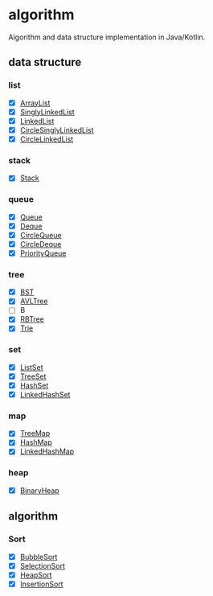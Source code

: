 # algorithm

Algorithm and data structure implementation in Java/Kotlin.

## data structure

### list

- [x] [ArrayList](./src/main/kotlin/wiki/mdzz/utils/list/Vec.kt)
- [x] [SinglyLinkedList](./src/main/kotlin/wiki/mdzz/utils/list/SinglyLinkedList.kt)
- [x] [LinkedList](./src/main/kotlin/wiki/mdzz/utils/list/LinkedList.kt)
- [x] [CircleSinglyLinkedList](./src/main/kotlin/wiki/mdzz/utils/list/CircleSinglyLinkedList.kt)
- [x] [CircleLinkedList](./src/main/kotlin/wiki/mdzz/utils/list/CircleLinkedList.kt)

### stack

- [x] [Stack](./src/main/kotlin/wiki/mdzz/utils/stack/Stack.kt)

### queue

- [x] [Queue](./src/main/kotlin/wiki/mdzz/utils/queue/Queue.kt)
- [x] [Deque](./src/main/kotlin/wiki/mdzz/utils/queue/Deque.kt)
- [x] [CircleQueue](./src/main/kotlin/wiki/mdzz/utils/queue/CircleQueue.kt)
- [x] [CircleDeque](./src/main/kotlin/wiki/mdzz/utils/queue/CircleDeque.kt)
- [x] [PriorityQueue](./src/main/kotlin/wiki/mdzz/utils/queue/PriorityQueue.kt)

### tree

- [x] [BST](./src/main/kotlin/wiki/mdzz/utils/tree/BST.kt)
- [x] [AVLTree](./src/main/kotlin/wiki/mdzz/utils/tree/AVLTree.kt)
- [ ] B
- [x] [RBTree](./src/main/kotlin/wiki/mdzz/utils/tree/RBTree.kt)
- [x] [Trie](./src/main/kotlin/wiki/mdzz/utils/tree/Trie.kt)

### set

- [x] [ListSet](./src/main/kotlin/wiki/mdzz/utils/set/ListSet.kt)
- [x] [TreeSet](./src/main/kotlin/wiki/mdzz/utils/set/TreeSet.kt)
- [x] [HashSet](./src/main/kotlin/wiki/mdzz/utils/set/HashSet.kt)
- [x] [LinkedHashSet](./src/main/kotlin/wiki/mdzz/utils/set/LinkedHashSet.kt)

### map

- [x] [TreeMap](./src/main/kotlin/wiki/mdzz/utils/map/TreeMap.kt)
- [x] [HashMap](./src/main/kotlin/wiki/mdzz/utils/map/HashMap.kt)
- [x] [LinkedHashMap](./src/main/kotlin/wiki/mdzz/utils/map/LinkedHashMap.kt)

### heap

- [x] [BinaryHeap](./src/main/kotlin/wiki/mdzz/utils/heap/BinaryHeap.kt)

## algorithm

### Sort

- [x] [BubbleSort](./src/main/kotlin/wiki/mdzz/algorithm/sort/Bubble.kt)
- [x] [SelectionSort](./src/main/kotlin/wiki/mdzz/algorithm/sort/Selection.kt)
- [x] [HeapSort](./src/main/kotlin/wiki/mdzz/algorithm/sort/Heap.kt)
- [x] [InsertionSort](./src/main/kotlin/wiki/mdzz/algorithm/sort/Insertion.kt)
